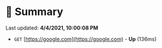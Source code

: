 # 📖 Summary
Last updated: **4/4/2021, 10:00:08 PM**

- `GET` [https://google.com](https://google.com) - **Up** (136ms)
